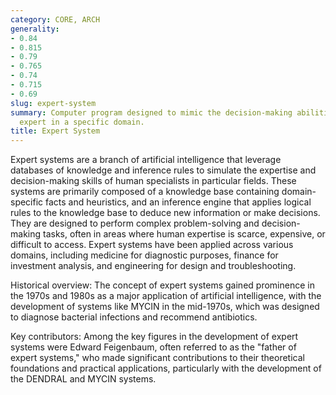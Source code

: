 ```yaml
---
category: CORE, ARCH
generality:
- 0.84
- 0.815
- 0.79
- 0.765
- 0.74
- 0.715
- 0.69
slug: expert-system
summary: Computer program designed to mimic the decision-making abilities of a human
  expert in a specific domain.
title: Expert System
---
```


Expert systems are a branch of artificial intelligence that leverage databases of knowledge and inference rules to simulate the expertise and decision-making skills of human specialists in particular fields. These systems are primarily composed of a knowledge base containing domain-specific facts and heuristics, and an inference engine that applies logical rules to the knowledge base to deduce new information or make decisions. They are designed to perform complex problem-solving and decision-making tasks, often in areas where human expertise is scarce, expensive, or difficult to access. Expert systems have been applied across various domains, including medicine for diagnostic purposes, finance for investment analysis, and engineering for design and troubleshooting.

Historical overview: The concept of expert systems gained prominence in the 1970s and 1980s as a major application of artificial intelligence, with the development of systems like MYCIN in the mid-1970s, which was designed to diagnose bacterial infections and recommend antibiotics.

Key contributors: Among the key figures in the development of expert systems were Edward Feigenbaum, often referred to as the "father of expert systems," who made significant contributions to their theoretical foundations and practical applications, particularly with the development of the DENDRAL and MYCIN systems.